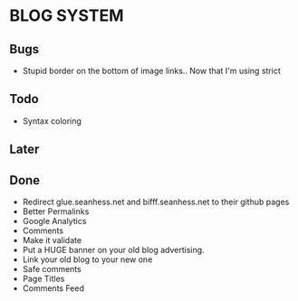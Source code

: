 # BLOG SYSTEM


## Bugs

* Stupid border on the bottom of image links.. Now that I'm using strict

## Todo

* Syntax coloring

## Later

## Done

* Redirect glue.seanhess.net and bifff.seanhess.net to their github pages
* Better Permalinks
* Google Analytics
* Comments
* Make it validate
* Put a HUGE banner on your old blog advertising.
* Link your old blog to your new one
* Safe comments
* Page Titles
* Comments Feed
